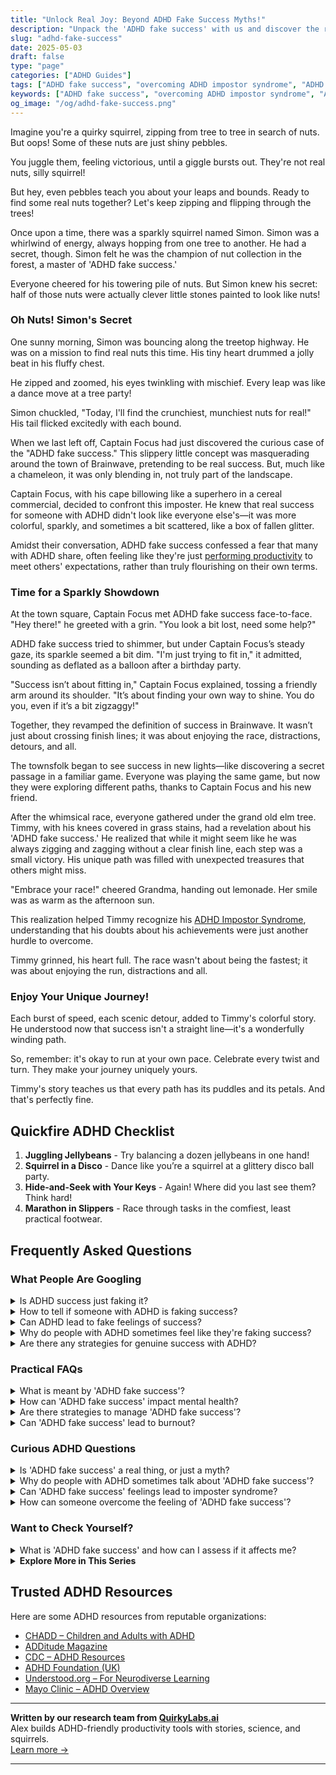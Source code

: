```yaml
---
title: "Unlock Real Joy: Beyond ADHD Fake Success Myths!"
description: "Unpack the 'ADHD fake success' with us and discover the real treasures in your journey. Feel seen and uplifted as we explore together, squirrel-style!"
slug: "adhd-fake-success"
date: 2025-05-03
draft: false
type: "page"
categories: ["ADHD Guides"]
tags: ["ADHD fake success", "overcoming ADHD impostor syndrome", "ADHD productivity myths", "ADHD success stories", "ADHD coping strategies", "playful ADHD advice", "ADHD validation tips"]
keywords: ["ADHD fake success", "overcoming ADHD impostor syndrome", "ADHD productivity myths", "ADHD success stories", "ADHD coping strategies", "playful ADHD advice", "ADHD validation tips"]
og_image: "/og/adhd-fake-success.png"
---
```


Imagine you're a quirky squirrel, zipping from tree to tree in search of nuts. But oops! Some of these nuts are just shiny pebbles. 

You juggle them, feeling victorious, until a giggle bursts out. They're not real nuts, silly squirrel!

But hey, even pebbles teach you about your leaps and bounds. Ready to find some real nuts together? Let's keep zipping and flipping through the trees!

Once upon a time, there was a sparkly squirrel named Simon. Simon was a whirlwind of energy, always hopping from one tree to another. He had a secret, though. Simon felt he was the champion of nut collection in the forest, a master of 'ADHD fake success.' 

Everyone cheered for his towering pile of nuts. But Simon knew his secret: half of those nuts were actually clever little stones painted to look like nuts!

### Oh Nuts! Simon's Secret

One sunny morning, Simon was bouncing along the treetop highway. He was on a mission to find real nuts this time. His tiny heart drummed a jolly beat in his fluffy chest.

He zipped and zoomed, his eyes twinkling with mischief. Every leap was like a dance move at a tree party!

Simon chuckled, "Today, I'll find the crunchiest, munchiest nuts for real!" His tail flicked excitedly with each bound.

When we last left off, Captain Focus had just discovered the curious case of the "ADHD fake success." This slippery little concept was masquerading around the town of Brainwave, pretending to be real success. But, much like a chameleon, it was only blending in, not truly part of the landscape.

Captain Focus, with his cape billowing like a superhero in a cereal commercial, decided to confront this imposter. He knew that real success for someone with ADHD didn't look like everyone else's—it was more colorful, sparkly, and sometimes a bit scattered, like a box of fallen glitter.

Amidst their conversation, ADHD fake success confessed a fear that many with ADHD share, often feeling like they're just [performing productivity](/pages/adhd-performative-productivity/) to meet others' expectations, rather than truly flourishing on their own terms.

### Time for a Sparkly Showdown

At the town square, Captain Focus met ADHD fake success face-to-face. "Hey there!" he greeted with a grin. "You look a bit lost, need some help?"

ADHD fake success tried to shimmer, but under Captain Focus’s steady gaze, its sparkle seemed a bit dim. "I'm just trying to fit in," it admitted, sounding as deflated as a balloon after a birthday party.

"Success isn’t about fitting in," Captain Focus explained, tossing a friendly arm around its shoulder. "It’s about finding your own way to shine. You do you, even if it’s a bit zigzaggy!"

Together, they revamped the definition of success in Brainwave. It wasn’t just about crossing finish lines; it was about enjoying the race, distractions, detours, and all.

The townsfolk began to see success in new lights—like discovering a secret passage in a familiar game. Everyone was playing the same game, but now they were exploring different paths, thanks to Captain Focus and his new friend.

After the whimsical race, everyone gathered under the grand old elm tree. Timmy, with his knees covered in grass stains, had a revelation about his 'ADHD fake success.' He realized that while it might seem like he was always zigging and zagging without a clear finish line, each step was a small victory. His unique path was filled with unexpected treasures that others might miss.

"Embrace your race!" cheered Grandma, handing out lemonade. Her smile was as warm as the afternoon sun.

This realization helped Timmy recognize his [ADHD Impostor Syndrome](/pages/adhd-impostor-syndrome/), understanding that his doubts about his achievements were just another hurdle to overcome.

Timmy grinned, his heart full. The race wasn't about being the fastest; it was about enjoying the run, distractions and all.

### Enjoy Your Unique Journey!

Each burst of speed, each scenic detour, added to Timmy's colorful story. He understood now that success isn't a straight line—it's a wonderfully winding path.

So, remember: it's okay to run at your own pace. Celebrate every twist and turn. They make your journey uniquely yours.

Timmy's story teaches us that every path has its puddles and its petals. And that's perfectly fine.

## Quickfire ADHD Checklist

1. **Juggling Jellybeans** - Try balancing a dozen jellybeans in one hand!
2. **Squirrel in a Disco** - Dance like you’re a squirrel at a glittery disco ball party.
3. **Hide-and-Seek with Your Keys** - Again! Where did you last see them? Think hard!
4. **Marathon in Slippers** - Race through tasks in the comfiest, least practical footwear.

## Frequently Asked Questions



### What People Are Googling

<details><summary>Is ADHD success just faking it?</summary><p>Oh, absolutely not! Achieving success with ADHD isn't about faking it; it's about embracing your unique way of functioning and finding strategies that genuinely work for you. Each person's ADHD journey is different, and success often comes from discovering personal strengths and leveraging them, rather than hiding or masking your true self. Remember, success is most fulfilling when it reflects your authentic self, including all the quirks and superpowers that ADHD brings along.</p></details>
<details><summary>How to tell if someone with ADHD is faking success?</summary><p>It's important to approach this question with understanding and compassion. Often, individuals with ADHD might use strategies or compensations to manage or mask their struggles, which can sometimes be perceived as "faking" success. Rather than trying to determine if someone is faking, it's more helpful to offer support and encouragement. Recognizing that everyone, especially those with ADHD, has unique challenges and successes can strengthen trust and open up more honest dialogues about their experiences and needs.</p></details>
<details><summary>Can ADHD lead to fake feelings of success?</summary><p>Absolutely, I see where you're coming from with this question. Sometimes, when you have ADHD, you might experience brief, intense bursts of focus or energy that feel like huge successes. This phenomenon, often called "hyperfocus," can indeed make you feel like you've accomplished a lot in a short period, possibly leading to what might feel like a "fake" sense of achievement once the focus fades. It's important to celebrate these moments of productivity, but also helpful to set up consistent, manageable goals to maintain a steady feeling of progress.</p></details>
<details><summary>Why do people with ADHD sometimes feel like they're faking success?</summary><p>It's quite common for folks with ADHD to feel like they're faking their successes, and this often ties back to the difficulties they experience with consistent performance due to their ADHD symptoms. This inconsistency can make their achievements feel less "real" or that they've just gotten lucky rather than truly earned their success. This sensation is known as imposter syndrome, which is especially frequent among the ADHD community. Remember, your successes are valid and truly deserved, even if your path to achieving them looks a bit different!</p></details>
<details><summary>Are there any strategies for genuine success with ADHD?</summary><p>Absolutely, there are many strategies that can pave the way for genuine success with ADHD! It's all about finding what uniquely works for you, whether it’s breaking tasks into smaller, manageable parts, using timers to maintain focus, or setting up a cozy, distraction-free workspace. Leveraging tools like calendars and to-do lists, or even tech apps designed for ADHD can also be incredibly helpful. Remember, success with ADHD is not just about managing time or tasks, but also embracing your creative and dynamic strengths.</p></details>



### Practical FAQs

<details><summary>What is meant by 'ADHD fake success'?</summary><p>The term "ADHD fake success" might not be widely recognized but it seems to describe a situation where someone with ADHD might appear to be managing well externally, meeting all their goals and keeping up with responsibilities, but internally, they're struggling. This can happen due to compensatory strategies like overworking, hyperfocusing on certain tasks at the expense of overall wellbeing, or using high energy to mask difficulties with attention and organization. It's important to recognize that this isn't sustainable long-term and doesn't reflect true personal success or wellbeing. If this resonates with you, it might be helpful to revisit your strategies and seek support to find a more balanced approach to managing ADHD.</p></details>
<details><summary>How can 'ADHD fake success' impact mental health?</summary><p>The concept of "ADHD fake success" refers to the situation where individuals with ADHD feel they must mask their symptoms and difficulties to appear successful or competent according to societal standards. This kind of masking can be quite taxing on your mental health. Constantly feeling like you have to hide your true self or your struggles can lead to increased stress, exhaustion, and even feelings of isolation or inadequacy. It's important to find supportive environments where you can be open about your challenges and celebrate your genuine successes, big or small. Remember, being authentic is more rewarding and less draining than keeping up appearances.</p></details>
<details><summary>Are there strategies to manage 'ADHD fake success'?</summary><p>Absolutely, managing the feeling of 'ADHD fake success'—where achievements may feel undeserved or attributed to your ADHD rather than your true abilities—can be gently addressed with a few thoughtful strategies. First, it can be very helpful to keep a success journal where you document your achievements and the steps you took to get there. This can help you see and celebrate your efforts and skills, rather than attributing successes to external factors. Additionally, discussing your feelings with a trusted friend, mentor, or coach can provide another perspective and reinforce the validity of your successes. Remember, your achievements are a testament to your hard work and unique talents!</p></details>
<details><summary>Can 'ADHD fake success' lead to burnout?</summary><p>Absolutely, and you're not alone in feeling this way. When someone with ADHD feels they need to constantly prove they are managing well, it can lead to "ADHD fake success," where you might overextend yourself to meet external expectations. This overextension can definitely be exhausting and lead to burnout because it requires so much extra mental and emotional effort. It’s really important to set boundaries and find a balance that acknowledges your needs—remember, it's okay to ask for help and take breaks!</p></details>



### Curious ADHD Questions

<details><summary>Is 'ADHD fake success' a real thing, or just a myth?</summary><p>Absolutely, it’s great you brought this up! The concept of "ADHD fake success" isn't a widely recognized term, but it seems to touch on the real experiences some individuals with ADHD might feel. Sometimes, folks with ADHD might achieve success in ways that seem unconventional or unexpected due to their unique approaches and intense bursts of focus, known as hyperfocus. However, this doesn't mean the success is "fake" at all; it's just achieved differently, and definitely something to celebrate! Remember, success is success, no matter the path you took to get there.</p></details>
<details><summary>Why do people with ADHD sometimes talk about 'ADHD fake success'?</summary><p>Ah, the term "ADHD fake success" might sound a bit puzzling, but it's actually a way some people with ADHD describe their experiences of achieving success in ways that others might not recognize as traditional or straightforward. It often refers to the unique, non-linear paths many with ADHD take to reach their goals, which might include frequent shifts in focus or pursuing success in bursts of hyperfocus. These achievements can sometimes feel less valid or 'real' to the person with ADHD, especially in a world that values consistent, predictable progress. But remember, success is truly personal, and the path you take to get there is valid and worthy of celebration, no matter how winding it might seem!</p></details>
<details><summary>Can 'ADHD fake success' feelings lead to imposter syndrome?</summary><p>Absolutely, feelings of "faking success" are quite common among individuals with ADHD and can definitely lead to imposter syndrome. This often happens because ADHD can make it hard to see your own consistent efforts and achievements, leading to a belief that your successes are just flukes or luck. It's important to recognize that your unique approaches and strategies — though they might differ from others' — are valid and effective. Celebrating small victories and maintaining a record of positive feedback can be really helpful in combating these feelings. Remember, you're not alone in this, and it's okay to reach out for support or talk about these feelings.</p></details>
<details><summary>How can someone overcome the feeling of 'ADHD fake success'?</summary><p>Oh, feeling like your successes aren't truly yours can be quite disheartening, can't it? It’s important to remember that ADHD affects how you work and think, but it doesn't diminish your achievements. A good start might be to break down your successes and identify the specific strategies, efforts, and skills that led to them. Celebrate those moments, no matter how small, and remind yourself that the unique way your brain works has contributed to every victory. Keep a success journal if it helps, where you can reflect on and validate your achievements in your cozy moments of reflection.</p></details>



### Want to Check Yourself?

<details><summary>What is 'ADHD fake success' and how can I assess if it affects me?</summary><p>"ADHD fake success" is a term some people use to describe the situation where someone with ADHD appears to be successful on the outside but is struggling internally. This might mean you're able to meet big deadlines or handle important tasks, but it comes at a high personal cost like extreme stress, burnout, or feeling overwhelmed. To assess if this affects you, reflect on how you feel after accomplishing your tasks—are you consistently exhausted or feeling like you're just barely keeping up? It’s important to recognize these feelings as they are valid indicators that you might need to adjust your strategies or seek additional support. Remember, success isn't just about outcomes, it's also about feeling good on your journey.</p></details>

<script type="application/ld+json">
{
  "@context": "https://schema.org",
  "@type": "FAQPage",
  "mainEntity": [
    {
      "@type": "Question",
      "name": "Is ADHD success just faking it?",
      "acceptedAnswer": {
        "@type": "Answer",
        "text": "Oh, absolutely not! Achieving success with ADHD isn't about faking it; it's about embracing your unique way of functioning and finding strategies that genuinely work for you. Each person's ADHD journey is different, and success often comes from discovering personal strengths and leveraging them, rather than hiding or masking your true self. Remember, success is most fulfilling when it reflects your authentic self, including all the quirks and superpowers that ADHD brings along."
      }
    },
    {
      "@type": "Question",
      "name": "How to tell if someone with ADHD is faking success?",
      "acceptedAnswer": {
        "@type": "Answer",
        "text": "It's important to approach this question with understanding and compassion. Often, individuals with ADHD might use strategies or compensations to manage or mask their struggles, which can sometimes be perceived as \"faking\" success. Rather than trying to determine if someone is faking, it's more helpful to offer support and encouragement. Recognizing that everyone, especially those with ADHD, has unique challenges and successes can strengthen trust and open up more honest dialogues about their experiences and needs."
      }
    },
    {
      "@type": "Question",
      "name": "Can ADHD lead to fake feelings of success?",
      "acceptedAnswer": {
        "@type": "Answer",
        "text": "Absolutely, I see where you're coming from with this question. Sometimes, when you have ADHD, you might experience brief, intense bursts of focus or energy that feel like huge successes. This phenomenon, often called \"hyperfocus,\" can indeed make you feel like you've accomplished a lot in a short period, possibly leading to what might feel like a \"fake\" sense of achievement once the focus fades. It's important to celebrate these moments of productivity, but also helpful to set up consistent, manageable goals to maintain a steady feeling of progress."
      }
    },
    {
      "@type": "Question",
      "name": "Why do people with ADHD sometimes feel like they're faking success?",
      "acceptedAnswer": {
        "@type": "Answer",
        "text": "It's quite common for folks with ADHD to feel like they're faking their successes, and this often ties back to the difficulties they experience with consistent performance due to their ADHD symptoms. This inconsistency can make their achievements feel less \"real\" or that they've just gotten lucky rather than truly earned their success. This sensation is known as imposter syndrome, which is especially frequent among the ADHD community. Remember, your successes are valid and truly deserved, even if your path to achieving them looks a bit different!"
      }
    },
    {
      "@type": "Question",
      "name": "Are there any strategies for genuine success with ADHD?",
      "acceptedAnswer": {
        "@type": "Answer",
        "text": "Absolutely, there are many strategies that can pave the way for genuine success with ADHD! It's all about finding what uniquely works for you, whether it\u2019s breaking tasks into smaller, manageable parts, using timers to maintain focus, or setting up a cozy, distraction-free workspace. Leveraging tools like calendars and to-do lists, or even tech apps designed for ADHD can also be incredibly helpful. Remember, success with ADHD is not just about managing time or tasks, but also embracing your creative and dynamic strengths."
      }
    }
  ]
}
</script>
<script type="application/ld+json">
{
  "@context": "https://schema.org",
  "@type": "Article",
  "author": {
    "@type": "Person",
    "name": "QuirkyLabs",
    "url": "https://quirkylabs.ai/about"
  },
  "headline": "\"Unlock Real Joy: Beyond ADHD Fake Success Myths!\"",
  "mainEntityOfPage": "https://blog.quirkylabs.ai/pages/adhd-fake-success/",
  "datePublished": "2025-05-03"
}
</script>
<script type="application/ld+json">
{
  "@context": "https://schema.org",
  "@type": "BreadcrumbList",
  "itemListElement": [
    {
      "@type": "ListItem",
      "position": 1,
      "name": "Home",
      "item": "https://quirkylabs.ai/"
    },
    {
      "@type": "ListItem",
      "position": 2,
      "name": "Blog",
      "item": "https://blog.quirkylabs.ai/"
    },
    {
      "@type": "ListItem",
      "position": 3,
      "name": "\"Unlock Real Joy: Beyond ADHD Fake Success Myths!\"",
      "item": "https://blog.quirkylabs.ai/pages/adhd-fake-success/"
    }
  ]
}
</script>

<details>
<summary><strong>Explore More in This Series</strong></summary>

- [Adhd Performative Productivity](/pages/adhd-performative-productivity/)
- [Adhd Fear Of Being Found Out](/pages/adhd-fear-of-being-found-out/)
- [Adhd Self Sabotage](/pages/adhd-self-sabotage/)
- [Adhd Hide Your Struggles](/pages/adhd-hide-your-struggles/)
- [Adhd People Pleasing](/pages/adhd-people-pleasing/)
- [Adhd Working Hard To Fit In](/pages/adhd-working-hard-to-fit-in/)
- [Adhd High Functioning Struggles](/pages/adhd-high-functioning-struggles/)
- [Adhd Emotional Collapse](/pages/adhd-emotional-collapse/)
</details>



## Trusted ADHD Resources

Here are some ADHD resources from reputable organizations:

- [CHADD – Children and Adults with ADHD](https://chadd.org)
- [ADDitude Magazine](https://www.additudemag.com)
- [CDC – ADHD Resources](https://www.cdc.gov/ncbddd/adhd)
- [ADHD Foundation (UK)](https://www.adhdfoundation.org.uk)
- [Understood.org – For Neurodiverse Learning](https://www.understood.org)
- [Mayo Clinic – ADHD Overview](https://www.mayoclinic.org/diseases-conditions/adhd)


---

**Written by our research team from [QuirkyLabs.ai](https://quirkylabs.ai)**  
Alex builds ADHD-friendly productivity tools with stories, science, and squirrels.  
[Learn more →](https://quirkylabs.ai)

---